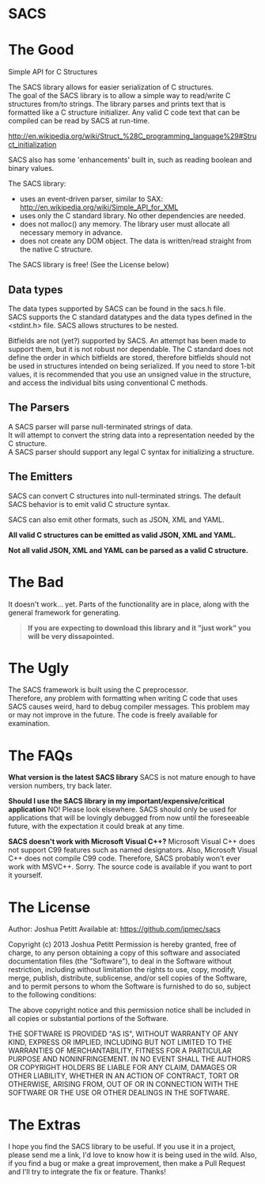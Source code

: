 SACS
====

The Good
========

Simple API for C Structures

The SACS library allows for easier serialization of C structures.  
The goal of the SACS library is to allow a simple way to read/write C structures from/to strings.
The library parses and prints text that is formatted like a C structure initializer.
Any valid C code text that can be compiled can be read by SACS at run-time.
 
 http://en.wikipedia.org/wiki/Struct_%28C_programming_language%29#Struct_initialization

SACS also has some 'enhancements' built in, such as reading boolean and binary values. 
 
The SACS library:

*   uses an event-driven parser, similar to SAX: http://en.wikipedia.org/wiki/Simple_API_for_XML
*   uses only the C standard library.  No other dependencies are needed.
*   does not malloc() any memory.  The library user must allocate all necessary memory in advance.
*   does not create any DOM object.  The data is written/read straight from the native C structure.

The SACS library is free! (See the License below)


Data types
----------
The data types supported by SACS can be found in the sacs.h file.  
SACS supports the C standard datatypes and the data types defined in the <stdint.h> file.
SACS allows structures to be nested.

Bitfields are not (yet?) supported by SACS.  An attempt has been made to support them, but it is not robust nor dependable.
The C standard does not define the order in which bitfields are stored,
therefore bitfields should not be used in structures intended on being serialized.
If you need to store 1-bit values, it is recommended that you use an unsigned value in the structure,
and access the individual bits using conventional C methods.


The Parsers
----------
A SACS parser will parse null-terminated strings of data.  
It will attempt to convert the string data into a representation needed by the C structure.  
A SACS parser should support any legal C syntax for initializing a structure.


The Emitters
------------
SACS can convert C structures into null-terminated strings.  The default SACS behavior is to emit valid C structure syntax.

SACS can also emit other formats, such as JSON, XML and YAML.

**All valid C structures can be emitted as valid JSON, XML and YAML.**

**Not all valid JSON, XML and YAML can be parsed as a valid C structure.**




The Bad
=======
It doesn't work… yet.  Parts of the functionality are in place, along with the general framework for generating.

> **If you are expecting to download this library and it "just work" you will be very dissapointed.**



The Ugly
=======
The SACS framework is built using the C preprocessor.  
Therefore, any problem with formatting when writing C code that uses SACS causes weird, hard to debug compiler messages.
This problem may or may not improve in the future.  The code is freely available for examination.



The FAQs
========
**What version is the latest SACS library**
SACS is not mature enough to have version numbers, try back later.

**Should I use the SACS library in my important/expensive/critical application**
NO!  Please look elsewhere.  SACS should only be used for applications that will be lovingly debugged from now until the foreseeable future, with the expectation it could break at any time.

**SACS doesn't work with Microsoft Visual C++?**
Microsoft Visual C++ does not support C99 features such as named designators.
Also, Microsoft Visual C++ does not compile C99 code.  Therefore, SACS probably won't ever work with MSVC++.  Sorry.  The source code is available if you want to port it yourself.




The License
===========

Author: Joshua Petitt
Available at: https://github.com/jpmec/sacs
 
 
Copyright (c) 2013 Joshua Petitt
Permission is hereby granted, free of charge, to any person obtaining a copy of this software and associated documentation files (the "Software"),
to deal in the Software without restriction, including without limitation the rights to use, copy, modify, merge, publish, distribute, sublicense, and/or sell copies of the Software,
and to permit persons to whom the Software is furnished to do so, subject to the following conditions:
 
The above copyright notice and this permission notice shall be included in all copies or substantial portions of the Software.
 
THE SOFTWARE IS PROVIDED "AS IS", WITHOUT WARRANTY OF ANY KIND, EXPRESS OR IMPLIED,
INCLUDING BUT NOT LIMITED TO THE WARRANTIES OF MERCHANTABILITY, FITNESS FOR A PARTICULAR PURPOSE AND NONINFRINGEMENT.
IN NO EVENT SHALL THE AUTHORS OR COPYRIGHT HOLDERS BE LIABLE FOR ANY CLAIM, DAMAGES OR OTHER LIABILITY,
WHETHER IN AN ACTION OF CONTRACT, TORT OR OTHERWISE, ARISING FROM, OUT OF OR IN CONNECTION WITH THE SOFTWARE OR THE USE OR OTHER DEALINGS IN THE SOFTWARE.




The Extras
==========
I hope you find the SACS library to be useful.  If you use it in a project, please send me a link, I'd love to know how it is being used in the wild.  Also, if you find a bug or make a great improvement, then make a Pull Request and I'll try to integrate the fix or feature.  Thanks!
